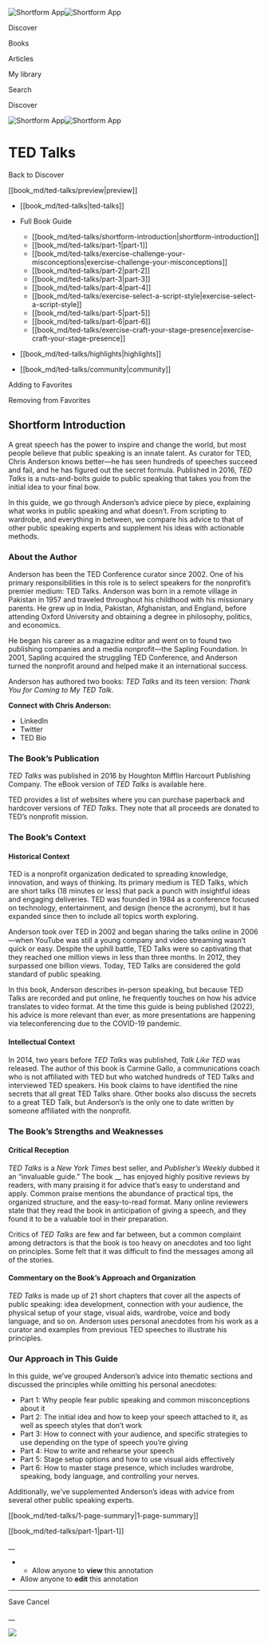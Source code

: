 ![Shortform App](/img/logo.36a2399e.svg)![Shortform App](/img/logo-dark.70c1b072.svg)

Discover

Books

Articles

My library

Search

Discover

![Shortform App](/img/logo.36a2399e.svg)![Shortform App](/img/logo-dark.70c1b072.svg)

# TED Talks

Back to Discover

[[book_md/ted-talks/preview|preview]]

  * [[book_md/ted-talks|ted-talks]]
  * Full Book Guide

    * [[book_md/ted-talks/shortform-introduction|shortform-introduction]]
    * [[book_md/ted-talks/part-1|part-1]]
    * [[book_md/ted-talks/exercise-challenge-your-misconceptions|exercise-challenge-your-misconceptions]]
    * [[book_md/ted-talks/part-2|part-2]]
    * [[book_md/ted-talks/part-3|part-3]]
    * [[book_md/ted-talks/part-4|part-4]]
    * [[book_md/ted-talks/exercise-select-a-script-style|exercise-select-a-script-style]]
    * [[book_md/ted-talks/part-5|part-5]]
    * [[book_md/ted-talks/part-6|part-6]]
    * [[book_md/ted-talks/exercise-craft-your-stage-presence|exercise-craft-your-stage-presence]]
  * [[book_md/ted-talks/highlights|highlights]]
  * [[book_md/ted-talks/community|community]]



Adding to Favorites 

Removing from Favorites 

## Shortform Introduction

A great speech has the power to inspire and change the world, but most people believe that public speaking is an innate talent. As curator for TED, Chris Anderson knows better—he has seen hundreds of speeches succeed and fail, and he has figured out the secret formula. Published in 2016, _TED Talks_ is a nuts-and-bolts guide to public speaking that takes you from the initial idea to your final bow.

In this guide, we go through Anderson’s advice piece by piece, explaining what works in public speaking and what doesn’t. From scripting to wardrobe, and everything in between, we compare his advice to that of other public speaking experts and supplement his ideas with actionable methods.

### About the Author

Anderson has been the TED Conference curator since 2002. One of his primary responsibilities in this role is to select speakers for the nonprofit’s premier medium: TED Talks. Anderson was born in a remote village in Pakistan in 1957 and traveled throughout his childhood with his missionary parents. He grew up in India, Pakistan, Afghanistan, and England, before attending Oxford University and obtaining a degree in philosophy, politics, and economics.

He began his career as a magazine editor and went on to found two publishing companies and a media nonprofit—the Sapling Foundation. In 2001, Sapling acquired the struggling TED Conference, and Anderson turned the nonprofit around and helped make it an international success.

Anderson has authored two books: _TED Talks_ and its teen version: _Thank You for Coming to My TED Talk_.

**Connect with Chris Anderson:**

  * LinkedIn
  * Twitter
  * TED Bio



### The Book’s Publication

_TED Talks_ was published in 2016 by Houghton Mifflin Harcourt Publishing Company. The eBook version of _TED Talks_ is available here.

TED provides a list of websites where you can purchase paperback and hardcover versions of _TED Talks_. They note that all proceeds are donated to TED’s nonprofit mission.

### The Book’s Context

#### Historical Context

TED is a nonprofit organization dedicated to spreading knowledge, innovation, and ways of thinking. Its primary medium is TED Talks, which are short talks (18 minutes or less) that pack a punch with insightful ideas and engaging deliveries. TED was founded in 1984 as a conference focused on technology, entertainment, and design (hence the acronym), but it has expanded since then to include all topics worth exploring.

Anderson took over TED in 2002 and began sharing the talks online in 2006—when YouTube was still a young company and video streaming wasn’t quick or easy. Despite the uphill battle, TED Talks were so captivating that they reached one million views in less than three months. In 2012, they surpassed one billion views. Today, TED Talks are considered the gold standard of public speaking.

In this book, Anderson describes in-person speaking, but because TED Talks are recorded and put online, he frequently touches on how his advice translates to video format. At the time this guide is being published (2022), his advice is more relevant than ever, as more presentations are happening via teleconferencing due to the COVID-19 pandemic.

#### Intellectual Context

In 2014, two years before _TED Talks_ was published, _Talk Like TED_ was released. The author of this book is Carmine Gallo, a communications coach who is not affiliated with TED but who watched hundreds of TED Talks and interviewed TED speakers. His book claims to have identified the nine secrets that all great TED Talks share. Other books also discuss the secrets to a great TED Talk, but Anderson’s is the only one to date written by someone affiliated with the nonprofit.

### The Book’s Strengths and Weaknesses

#### Critical Reception

_TED Talks_ is a _New York Times_ best seller, and _Publisher’s Weekly_ dubbed it an “invaluable guide.” The book __ has enjoyed highly positive reviews by readers, with many praising it for advice that’s easy to understand and apply. Common praise mentions the abundance of practical tips, the organized structure, and the easy-to-read format. Many online reviewers state that they read the book in anticipation of giving a speech, and they found it to be a valuable tool in their preparation.

Critics of _TED Talks_ are few and far between, but a common complaint among detractors is that the book is too heavy on anecdotes and too light on principles. Some felt that it was difficult to find the messages among all of the stories.

#### Commentary on the Book’s Approach and Organization

_TED Talks_ is made up of 21 short chapters that cover all the aspects of public speaking: idea development, connection with your audience, the physical setup of your stage, visual aids, wardrobe, voice and body language, and so on. Anderson uses personal anecdotes from his work as a curator and examples from previous TED speeches to illustrate his principles.

### Our Approach in This Guide

In this guide, we’ve grouped Anderson’s advice into thematic sections and discussed the principles while omitting his personal anecdotes:

  * Part 1: Why people fear public speaking and common misconceptions about it
  * Part 2: The initial idea and how to keep your speech attached to it, as well as speech styles that don’t work
  * Part 3: How to connect with your audience, and specific strategies to use depending on the type of speech you’re giving
  * Part 4: How to write and rehearse your speech
  * Part 5: Stage setup options and how to use visual aids effectively
  * Part 6: How to master stage presence, which includes wardrobe, speaking, body language, and controlling your nerves.



Additionally, we’ve supplemented Anderson’s ideas with advice from several other public speaking experts.

[[book_md/ted-talks/1-page-summary|1-page-summary]]

[[book_md/ted-talks/part-1|part-1]]

__

  *   * Allow anyone to **view** this annotation
  * Allow anyone to **edit** this annotation



* * *

Save Cancel

__




![](https://bat.bing.com/action/0?ti=56018282&Ver=2&mid=be8f12e4-439d-4828-8b68-95ac3e3ab18e&sid=f30c5e70639211ee87d33f0876d93783&vid=f30c9700639211eeb3a75d830392c94f&vids=0&msclkid=N&pi=0&lg=en-US&sw=800&sh=600&sc=24&nwd=1&tl=Shortform%20%7C%20TED%20Talks&p=https%3A%2F%2Fwww.shortform.com%2Fapp%2Fbook%2Fted-talks%2Fshortform-introduction&r=&lt=491&evt=pageLoad&sv=1&rn=783153)
